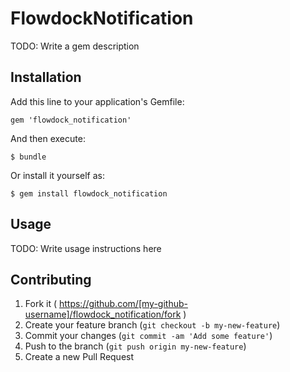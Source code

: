 # FlowdockNotification

TODO: Write a gem description

## Installation

Add this line to your application's Gemfile:

    gem 'flowdock_notification'

And then execute:

    $ bundle

Or install it yourself as:

    $ gem install flowdock_notification

## Usage

TODO: Write usage instructions here

## Contributing

1. Fork it ( https://github.com/[my-github-username]/flowdock_notification/fork )
2. Create your feature branch (`git checkout -b my-new-feature`)
3. Commit your changes (`git commit -am 'Add some feature'`)
4. Push to the branch (`git push origin my-new-feature`)
5. Create a new Pull Request
